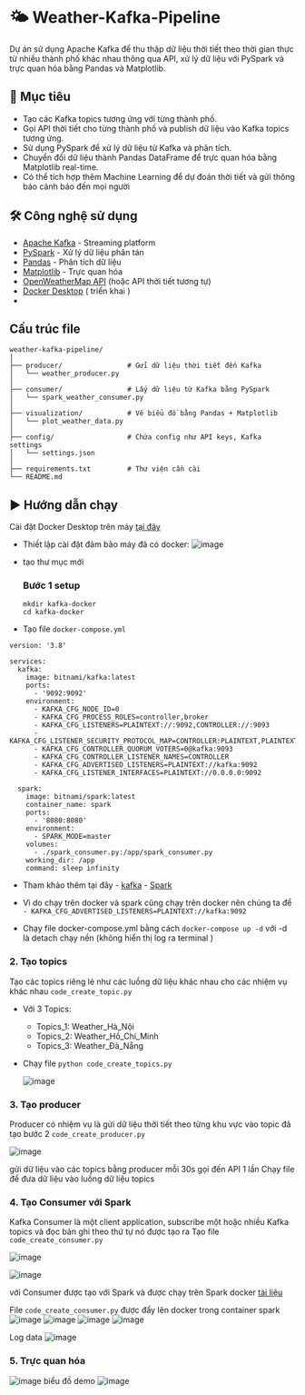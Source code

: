 # 🌤️ Weather-Kafka-Pipeline
Dự án sử dụng Apache Kafka để thu thập dữ liệu thời tiết theo thời gian thực từ nhiều thành phố khác nhau thông qua API, xử lý dữ liệu với PySpark và trực quan hóa bằng Pandas và Matplotlib.
## 📌 Mục tiêu
- Tạo các Kafka topics tương ứng với từng thành phố.
- Gọi API thời tiết cho từng thành phố và publish dữ liệu vào Kafka topics tương ứng.
- Sử dụng PySpark để xử lý dữ liệu từ Kafka và phân tích.
- Chuyển đổi dữ liệu thành Pandas DataFrame để trực quan hóa bằng Matplotlib real-time.
- Có thể tích hợp thêm Machine Learning để dự đoán thời tiết và gửi thông báo cảnh báo đến mọi người
## 🛠️ Công nghệ sử dụng
- [Apache Kafka](https://kafka.apache.org/) - Streaming platform
- [PySpark](https://spark.apache.org/docs/latest/api/python/) - Xử lý dữ liệu phân tán
- [Pandas](https://pandas.pydata.org/) - Phân tích dữ liệu
- [Matplotlib](https://matplotlib.org/) - Trực quan hóa
- [OpenWeatherMap API](https://openweathermap.org/api) (hoặc API thời tiết tương tự)
- [Docker Desktop](https://www.docker.com/products/docker-desktop/) ( triển khai ) 
- 
## Cấu trúc file 
```
weather-kafka-pipeline/
│
├── producer/                # Gửi dữ liệu thời tiết đến Kafka
│   └── weather_producer.py
│
├── consumer/                # Lấy dữ liệu từ Kafka bằng PySpark
│   └── spark_weather_consumer.py
│
├── visualization/           # Vẽ biểu đồ bằng Pandas + Matplotlib
│   └── plot_weather_data.py
│
├── config/                  # Chứa config như API keys, Kafka settings
│   └── settings.json
│
├── requirements.txt         # Thư viện cần cài
└── README.md
```
## ▶️ Hướng dẫn chạy
Cài đặt Docker Desktop trên máy [tại đây](https://www.docker.com/products/docker-desktop/)
- Thiết lập cài đặt đảm bảo máy đã có docker:
![image](https://github.com/user-attachments/assets/f1213917-a15d-4f30-b5d2-f7774fbe9da9)
- tạo thư mục mới
  ### Bước 1 setup
  ```
  mkdir kafka-docker
  cd kafka-docker
  ```
  
- Tạo file `docker-compose.yml`
  
```
version: '3.8'

services:
  kafka:
    image: bitnami/kafka:latest
    ports:
      - '9092:9092'
    environment:
      - KAFKA_CFG_NODE_ID=0
      - KAFKA_CFG_PROCESS_ROLES=controller,broker
      - KAFKA_CFG_LISTENERS=PLAINTEXT://:9092,CONTROLLER://:9093
      - KAFKA_CFG_LISTENER_SECURITY_PROTOCOL_MAP=CONTROLLER:PLAINTEXT,PLAINTEXT:PLAINTEXT
      - KAFKA_CFG_CONTROLLER_QUORUM_VOTERS=0@kafka:9093
      - KAFKA_CFG_CONTROLLER_LISTENER_NAMES=CONTROLLER
      - KAFKA_CFG_ADVERTISED_LISTENERS=PLAINTEXT://kafka:9092
      - KAFKA_CFG_LISTENER_INTERFACES=PLAINTEXT://0.0.0.0:9092

  spark:
    image: bitnami/spark:latest
    container_name: spark
    ports:
      - '8080:8080'
    environment:
      - SPARK_MODE=master
    volumes:
      - ./spark_consumer.py:/app/spark_consumer.py
    working_dir: /app
    command: sleep infinity
```

  - Tham khảo thêm tại đây - [ kafka](https://hub.docker.com/r/bitnami/kafka)  - [Spark](https://hub.docker.com/r/bitnami/spark)
  - Vì do chạy trên docker và spark cũng chạy trên docker nên chúng ta để `- KAFKA_CFG_ADVERTISED_LISTENERS=PLAINTEXT://kafka:9092`

  - Chạy file docker-compose.yml bằng cách `docker-compose up -d` với -d là detach chạy nền (không hiển thị log ra terminal )
### 2. Tạo topics 
Tạo các topics riêng lẻ như các luồng dữ liệu khác nhau cho các nhiệm vụ khác nhau `code_create_topic.py`
 * Với 3 Topics:
    * Topics_1: Weather_Hà_Nội
    * Topics_2: Weather_Hồ_Chí_Minh
    * Topics_3: Weather_Đà_Nẵng
 * Chạy file `python code_create_topics.py`

   ![image](https://github.com/user-attachments/assets/33dedf6f-ee1a-4a9e-b0ad-0cd23c9534f2)

### 3. Tạo producer
Producer có nhiệm vụ là gửi dữ liệu thời tiết theo từng khu vực vào topic đã tạo bước 2 `code_create_producer.py`

![image](https://github.com/user-attachments/assets/77503783-66c6-491b-bea1-2da322995a2e)

gửi dữ liệu vào các topics bằng producer mỗi 30s gọi đến API 1 lần 
Chạy file để đưa dữ liệu vào luồng dữ liệu topics 
### 4. Tạo Consumer với Spark
Kafka Consumer là một client application, subscribe một hoặc nhiều Kafka topics và đọc bản ghi theo thứ tự nó được tạo ra 
Tạo file `code_create_consumer.py`

![image](https://github.com/user-attachments/assets/416c0e37-4d13-4a01-bafd-e86024c4d805)

![image](https://github.com/user-attachments/assets/e8173a89-161c-4917-a386-2ab00a05a5d0)

với Consumer được tạo với Spark và được chạy trên Spark docker [tài liệu](https://hub.docker.com/r/bitnami/spark)

File `code_create_consumer.py` được đẩy lên docker trong container spark
![image](https://github.com/user-attachments/assets/9b3d7ad8-8d87-4c5f-ac9f-4c46ea6df335)
![image](https://github.com/user-attachments/assets/78d1a9e9-6009-46ed-ba37-ce26db6e42cc)
![image](https://github.com/user-attachments/assets/b5b3df51-4873-437e-aa07-63b632afd522)
![image](https://github.com/user-attachments/assets/62757f79-c21a-4322-a02d-56fc7d1668fe)

Log data
![image](https://github.com/user-attachments/assets/86bc0558-6ca8-4566-a0fa-17dc1ee04ccb)

### 5. Trực quan hóa
![image](https://github.com/user-attachments/assets/11288d90-7b62-465f-9fec-acd0c04ebb5c)
biểu đồ demo 
![image](https://github.com/user-attachments/assets/39c23a1e-eb79-48d1-a217-5474d6799beb)





